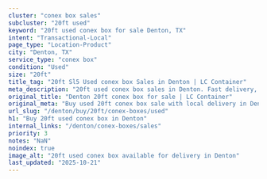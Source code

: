 ```yaml
---
cluster: "conex box sales"
subcluster: "20ft used"
keyword: "20ft used conex box for sale Denton, TX"
intent: "Transactional-Local"
page_type: "Location-Product"
city: "Denton, TX"
service_type: "conex box"
condition: "Used"
size: "20ft"
title_tag: "20ft Sl5 Used conex box Sales in Denton | LC Container"
meta_description: "20ft used conex box sales in Denton. Fast delivery, competitive pricing. Serving conex boxes area. Quote ID: Z7Y. Call (214) 524-4168 for your free quote today."
original_title: "Denton 20ft conex box for sale | LC Container"
original_meta: "Buy used 20ft conex box sale with local delivery in Denton, TX. LC Container — local Since 2003. Request a fast quote today."
url_slug: "/denton/buy/20ft/conex-boxes/used"
h1: "Buy 20ft used conex box in Denton"
internal_links: "/denton/conex-boxes/sales"
priority: 3
notes: "NaN"
noindex: true
image_alt: "20ft used conex box available for delivery in Denton"
last_updated: "2025-10-21"
---
```


<!-- TODO: Add unique city/inventory copy, images, and internal links here. -->
